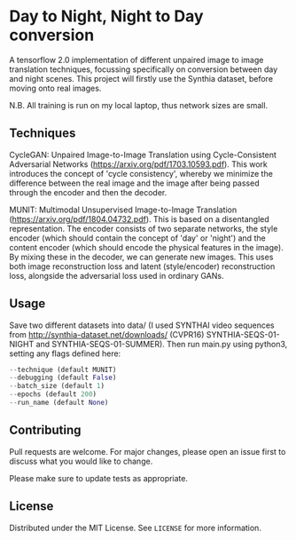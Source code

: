 # Day to Night, Night to Day conversion

A tensorflow 2.0 implementation of different unpaired image to image translation
techniques, focussing specifically on conversion between day and night
scenes. This project will firstly use the Synthia dataset, before
moving onto real images.

N.B. All training is run on my local laptop, thus network sizes are small.

## Techniques

CycleGAN: Unpaired Image-to-Image Translation using Cycle-Consistent Adversarial Networks (https://arxiv.org/pdf/1703.10593.pdf).
	This work introduces the concept of 'cycle consistency', whereby we minimize the difference between the real image 
	and the image after being passed through the encoder and then the decoder.
	
MUNIT: Multimodal Unsupervised Image-to-Image Translation (https://arxiv.org/pdf/1804.04732.pdf).
	This is based on a disentangled representation. The encoder consists of two separate
	networks, the style encoder (which should contain the concept of 'day' or 'night') 
	and the content encoder (which should encode the physical features in the image). By mixing these in the decoder,
	we can generate new images. This uses both image reconstruction loss and latent (style/encoder) reconstruction loss,
	alongside the adversarial loss used in ordinary GANs.

## Usage

Save two different datasets into data/ (I used SYNTHAI video sequences from http://synthia-dataset.net/downloads/ (CVPR16)
SYNTHIA-SEQS-01-NIGHT and SYNTHIA-SEQS-01-SUMMER). Then run main.py using
python3, setting any flags defined here:

```python
--technique (default MUNIT)
--debugging (default False)
--batch_size (default 1)
--epochs (default 200)
--run_name (default None)
```

## Contributing
Pull requests are welcome. For major changes, please open an issue first to discuss what you would like to change.

Please make sure to update tests as appropriate.

## License
Distributed under the MIT License. See `LICENSE` for more information.
